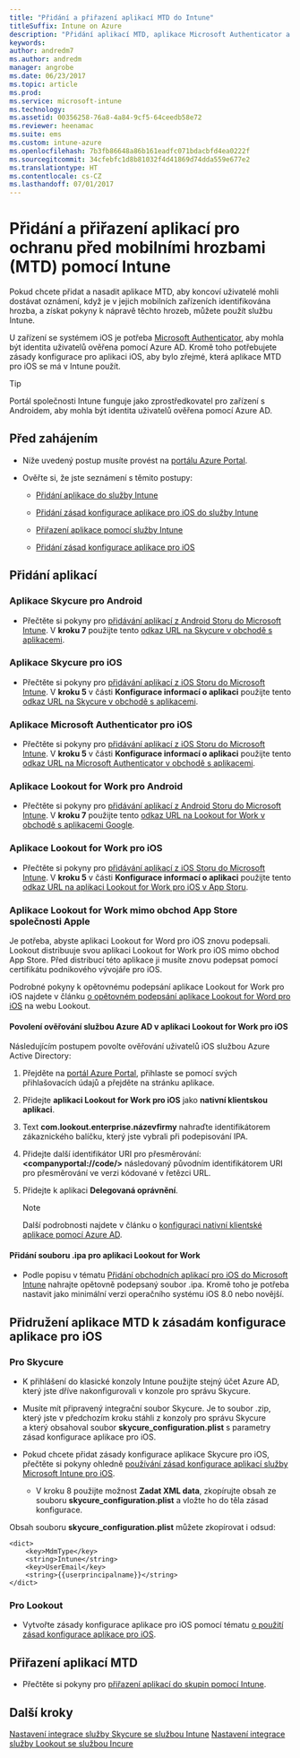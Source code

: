 ```yaml
---
title: "Přidání a přiřazení aplikací MTD do Intune"
titleSuffix: Intune on Azure
description: "Přidání aplikací MTD, aplikace Microsoft Authenticator a zásad konfigurace pro iOS do Intune ve službě Azure"
keywords: 
author: andredm7
ms.author: andredm
manager: angrobe
ms.date: 06/23/2017
ms.topic: article
ms.prod: 
ms.service: microsoft-intune
ms.technology: 
ms.assetid: 00356258-76a8-4a84-9cf5-64ceedb58e72
ms.reviewer: heenamac
ms.suite: ems
ms.custom: intune-azure
ms.openlocfilehash: 7b3fb86648a86b161eadfc071bdacbfd4ea0222f
ms.sourcegitcommit: 34cfebfc1d8b81032f4d41869d74dda559e677e2
ms.translationtype: HT
ms.contentlocale: cs-CZ
ms.lasthandoff: 07/01/2017
---
```

# <a name="add-and-assign-mobile-threat-defense-mtd-apps-with-intune"></a>Přidání a přiřazení aplikací pro ochranu před mobilními hrozbami (MTD) pomocí Intune

Pokud chcete přidat a nasadit aplikace MTD, aby koncoví uživatelé mohli dostávat oznámení, když je v jejich mobilních zařízeních identifikována hrozba, a získat pokyny k nápravě těchto hrozeb, můžete použít službu Intune.

U zařízení se systémem iOS je potřeba [Microsoft Authenticator](https://docs.microsoft.com/azure/multi-factor-authentication/end-user/microsoft-authenticator-app-how-to), aby mohla být identita uživatelů ověřena pomocí Azure AD. Kromě toho potřebujete zásady konfigurace pro aplikaci iOS, aby bylo zřejmé, která aplikace MTD pro iOS se má v Intune použít.

> [!TIP]
> Portál společnosti Intune funguje jako zprostředkovatel pro zařízení s Androidem, aby mohla být identita uživatelů ověřena pomocí Azure AD.

## <a name="before-you-begin"></a>Před zahájením

-   Níže uvedený postup musíte provést na [portálu Azure Portal](https://portal.azure.com/).

-   Ověřte si, že jste seznámení s těmito postupy:

    -   [Přidání aplikace do služby Intune](apps-add.md)

    -   [Přidání zásad konfigurace aplikace pro iOS do služby Intune](https://docs.microsoft.com/intune/deploy-use/configure-ios-apps-with-mobile-app-configuration-policies-in-microsoft-intune)

    -   [Přiřazení aplikace pomocí služby Intune](https://docs.microsoft.com/intune/deploy-use/deploy-apps-in-microsoft-intune)

    -   [Přidání zásad konfigurace aplikace pro iOS](https://docs.microsoft.com/intune/deploy-use/configure-ios-apps-with-mobile-app-configuration-policies-in-microsoft-intune)

## <a name="to-add-apps"></a>Přidání aplikací

### <a name="skycure-app-for-android"></a>Aplikace Skycure pro Android

- Přečtěte si pokyny pro [přidávání aplikací z Android Storu do Microsoft Intune](store-apps-android.md). V **kroku 7** použijte tento [odkaz URL na Skycure v obchodě s aplikacemi](https://play.google.com/store/apps/details?id=com.skycure.skycure).

### <a name="skycure-app-for-ios"></a>Aplikace Skycure pro iOS

- Přečtěte si pokyny pro [přidávání aplikací z iOS Storu do Microsoft Intune](store-apps-ios.md). V **kroku 5** v části **Konfigurace informací o aplikaci** použijte tento [odkaz URL na Skycure v obchodě s aplikacemi](https://itunes.apple.com/us/app/skycure/id695620821?mt=8).

### <a name="microsoft-authenticator-app-for-ios"></a>Aplikace Microsoft Authenticator pro iOS

- Přečtěte si pokyny pro [přidávání aplikací z iOS Storu do Microsoft Intune](store-apps-ios.md). V **kroku 5** v části **Konfigurace informací o aplikaci** použijte tento [odkaz URL na Microsoft Authenticator v obchodě s aplikacemi](https://itunes.apple.com/us/app/microsoft-authenticator/id983156458?mt=8).

### <a name="lookout-for-work-android-app"></a>Aplikace Lookout for Work pro Android

- Přečtěte si pokyny pro [přidávání aplikací z Android Storu do Microsoft Intune](store-apps-android.md). V **kroku 7** použijte tento [odkaz URL na Lookout for Work v obchodě s aplikacemi Google](https://play.google.com/store/apps/details?id=com.lookout.enterprise).

### <a name="lookout-for-work-ios-app"></a>Aplikace Lookout for Work pro iOS

- Přečtěte si pokyny pro [přidávání aplikací z iOS Storu do Microsoft Intune](store-apps-ios.md). V **kroku 5** v části **Konfigurace informací o aplikaci** použijte tento [odkaz URL na aplikaci Lookout for Work pro iOS v App Storu](https://itunes.apple.com/us/app/lookout-for-work/id997193468?mt=8).

### <a name="lookout-for-work-app-outside-the-apple-store"></a>Aplikace Lookout for Work mimo obchod App Store společnosti Apple

Je potřeba, abyste aplikaci Lookout for Word pro iOS znovu podepsali. Lookout distribuuje svou aplikaci Lookout for Work pro iOS mimo obchod App Store. Před distribucí této aplikace ji musíte znovu podepsat pomocí certifikátu podnikového vývojáře pro iOS.

Podrobné pokyny k opětovnému podepsání aplikace Lookout for Work pro iOS najdete v článku [o opětovném podepsání aplikace Lookout for Word pro iOS](https://personal.support.lookout.com/hc/articles/114094038714) na webu Lookout.

#### <a name="enable-azure-ad-authentication-for-lookout-for-work-ios-app"></a>Povolení ověřování službou Azure AD v aplikaci Lookout for Work pro iOS

Následujícím postupem povolte ověřování uživatelů iOS službou Azure Active Directory:

1. Přejděte na [portál Azure Portal](https://portal.sazure.com), přihlaste se pomocí svých přihlašovacích údajů a přejděte na stránku aplikace.
  
2. Přidejte **aplikaci Lookout for Work pro iOS** jako **nativní klientskou aplikaci**.

3. Text **com.lookout.enterprise.názevfirmy** nahraďte identifikátorem zákaznického balíčku, který jste vybrali při podepisování IPA.

4.  Přidejte další identifikátor URI pro přesměrování: **&lt;companyportal://code/>** následovaný původním identifikátorem URI pro přesměrování ve verzi kódované v řetězci URL.

5.  Přidejte k aplikaci **Delegovaná oprávnění**.

    > [!NOTE] 
    > Další podrobnosti najdete v článku o [konfiguraci nativní klientské aplikace pomocí Azure AD](https://azure.microsoft.com/documentation/articles/app-service-mobile-how-to-configure-active-directory-authentication/#optional-configure-a-native-client-application).

#### <a name="add-the-lookout-for-work-ipa-file"></a>Přidání souboru .ipa pro aplikaci Lookout for Work

- Podle popisu v tématu [Přidání obchodních aplikací pro iOS do Microsoft Intune](lob-apps-ios.md) nahrajte opětovně podepsaný soubor .ipa. Kromě toho je potřeba nastavit jako minimální verzi operačního systému iOS 8.0 nebo novější.

## <a name="to-associate-the-mtd-app-with-an-ios-app-configuration-policy"></a>Přidružení aplikace MTD k zásadám konfigurace aplikace pro iOS

### <a name="for-skycure"></a>Pro Skycure

-   K přihlášení do klasické konzoly Intune použijte stejný účet Azure AD, který jste dříve nakonfigurovali v konzole pro správu Skycure.

-   Musíte mít připravený integrační soubor Skycure. Je to soubor .zip, který jste v předchozím kroku stáhli z konzoly pro správu Skycure a který obsahoval soubor **skycure\_configuration.plist** s parametry zásad konfigurace aplikace pro iOS.

- Pokud chcete přidat zásady konfigurace aplikace Skycure pro iOS, přečtěte si pokyny ohledně [používání zásad konfigurace aplikací služby Microsoft Intune pro iOS](app-configuration-policies-use-ios.md).
    - V kroku 8 použijte možnost **Zadat XML data**, zkopírujte obsah ze souboru **skycure_configuration.plist** a vložte ho do těla zásad konfigurace.

Obsah souboru **skycure_configuration.plist** můžete zkopírovat i odsud:

```
<dict>
    <key>MdmType</key>
    <string>Intune</string>
    <key>UserEmail</key>
    <string>{{userprincipalname}}</string>
</dict>

```
### <a name="for-lookout"></a>Pro Lookout

- Vytvořte zásady konfigurace aplikace pro iOS pomocí tématu [o použití zásad konfigurace aplikace pro iOS](app-configuration-policies-use-ios.md).

## <a name="to-assign-mtd-apps"></a>Přiřazení aplikací MTD

- Přečtěte si pokyny pro [přiřazení aplikací do skupin pomocí Intune](apps-deploy.md).

## <a name="next-steps"></a>Další kroky

[Nastavení integrace služby Skycure se službou Intune](skycure-mtd-connector-integration.md)
[Nastavení integrace služby Lookout se službou Incure](lookout-mtd-connector-integration.md)
